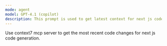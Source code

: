 ```yaml
---
mode: agent
model: GPT-4.1 (copilot)
description: This prompt is used to get latest context for next js code generation.
---
```

Use context7 mcp server to get the most recent code changes for next js code generation.